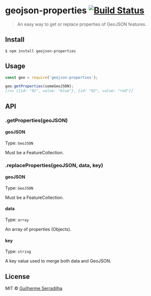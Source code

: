 # geojson-properties [![Build Status](https://travis-ci.org/thebravyone/geojson-properties.svg?branch=master)](https://travis-ci.org/thebravyone/geojson-properties)
>An easy way to get or replace properties of GeoJSON features.


## Install

```
$ npm install geojson-properties
```


## Usage

```js
const geo = require('geojson-properties');

geo.getProperties(someGeoJSON);
//=> [{id: "01", value: "blue"}, {id: "02", value: "red"}]
```


## API

### .getProperties(geoJSON)

#### geoJSON

Type: `GeoJSON`

Must be a FeatureCollection.

### .replaceProperties(geoJSON, data, key)

#### geoJSON

Type: `GeoJSON`

Must be a FeatureCollection.

#### data

Type: `array`

An array of properties (Objects).

#### key

Type: `string`

A key value used to merge both data and GeoJSON.

## License

MIT © [Guilherme Serradilha](https://github.com/thebravyone)
